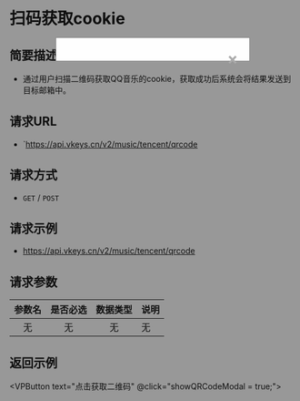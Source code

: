 # 扫码获取cookie <Badge type="tip" text="V2" />

## 简要描述

- 通过用户扫描二维码获取QQ音乐的cookie，获取成功后系统会将结果发送到目标邮箱中。

## 请求URL
- `https://api.vkeys.cn/v2/music/tencent/qrcode

## 请求方式
- `GET` / `POST`

## 请求示例
- https://api.vkeys.cn/v2/music/tencent/qrcode

## 请求参数

| 参数名 | 是否必选 | 数据类型 | 说明 |
|:---:|:----:|:----:|:---|
|  无  |  无   |  无   | 无  |

## 返回示例

<VPButton text="点击获取二维码" @click="showQRCodeModal = true;"></VPButton>

<div v-if="showQRCodeModal" class="qr-code-modal">
  <div class="qr-code-modal-content">
    <span class="qr-code-close" @click="showQRCodeModal = false">&times;</span>
      <VPImage v-if="showQRCodeModal" image="https://api.vkeys.cn/v2/music/tencent/qrcode" alt="QR Code"></VPImage>
  </div>
</div>

<script setup>
import { ref } from 'vue';
import {VPButton,VPImage} from "vitepress/theme";
const showQRCodeModal = ref(false);

</script>
<style>
.qr-code-modal {
  display: block;
  position: fixed;
  z-index: 100;
  left: 0;
  top: 0;
  width: 100%;
  height: 100%;
  overflow: hidden;
  background-color: rgba(0,0,0,0.4);
}

.qr-code-modal-content {
  background-color: #fefefe;
  margin: 15% auto;
  padding: 20px;
  border: 1px solid #888;
  width: 300px;
}

.qr-code-close {
  color: #aaa;
  float: right;
  font-size: 28px;
  font-weight: bold;
}

.qr-code-close:hover,
.qr-code-close:focus {
  color: black;
  text-decoration: none;
  cursor: pointer;
}
</style>
